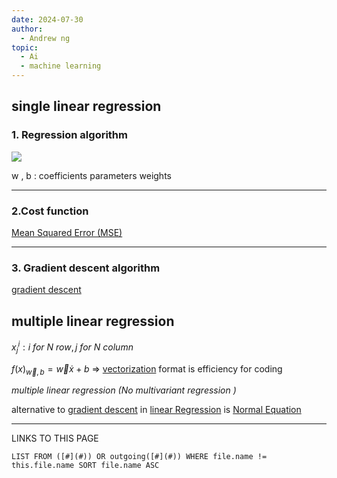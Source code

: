 ```yaml
---
date: 2024-07-30
author:
  - Andrew ng
topic:
  - Ai
  - machine learning
---
```

## single linear regression 

### 1. Regression algorithm 


![](Pasted%20image%2020240730231105.png#center%20%20|%20500%20)

w , b : coefficients parameters weights

---
### 2.Cost function 
[Mean Squared Error (MSE)](Mean%20Squared%20Error%20(MSE).md)

----
### 3. Gradient descent algorithm 

[gradient descent ](gradient%20descent%20)


## multiple linear regression 

$x^{i}_{j} : i ~ for~  N ~ row , j ~ for ~  N ~ column$

$f(x)_{\vec{w} , b} = \vec{w} \dot{x} + b$ => [vectorization](vectorization.md) format is efficiency for coding 

*multiple linear regression  (No multivariant regression  )*

alternative to [gradient descent](gradient%20descent.md) in [linear Regression](linear%20Regression.md) is [Normal Equation](Normal%20Equation.md) 











----
LINKS TO THIS PAGE 
```dataview
LIST FROM ([#](#)) OR outgoing([#](#)) WHERE file.name != this.file.name SORT file.name ASC 
```